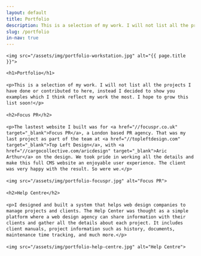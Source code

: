 ```yaml
---
layout: default
title: Portfolio
description: This is a selection of my work. I will not list all the projects I have done or contributed to here, instead I decided to show you examples which I think reflect my work the most.
slug: /portfolio
in-nav: true
---
```


<div class="featured">

    <img src="/assets/img/portfolio-workstation.jpg" alt="{{ page.title }}">

</div>

<div class="inwrap story clearfix">

    <h1>Portfolio</h1>

    <p>This is a selection of my work. I will not list all the projects I have done or contributed to here, instead I decided to show you examples which I think reflect my work the most. I hope to grow this list soon!</p>

    <h2>Focus PR</h2>

    <p>The lastest website I built was for <a href="//focuspr.co.uk" target="_blank">Focus PR</a>, a London based PR agency. That was my last project as part of the team at <a href="//topleftdesign.com" target="_blank">Top Left Design</a>, with <a href="//cargocollective.com/aricdesign" target="_blank">Aric Arthur</a> on the design. We took pride in working all the details and make this full CMS website an enjoyable user experience. The client was very happy with the result. So were we.</p>

    <img src="/assets/img/portfolio-focuspr.jpg" alt="Focus PR">

    <h2>Help Centre</h2>

    <p>I designed and built a system that helps web design companies to manage projects and clients. The Help Center was thought as a simple platform where a web design agency can share information with their clients and gather all the details about each project. It includes client manuals, project information such as history, documents, maintenance time tracking, and much more.</p>

    <img src="/assets/img/portfolio-help-centre.jpg" alt="Help Centre">

</div>
